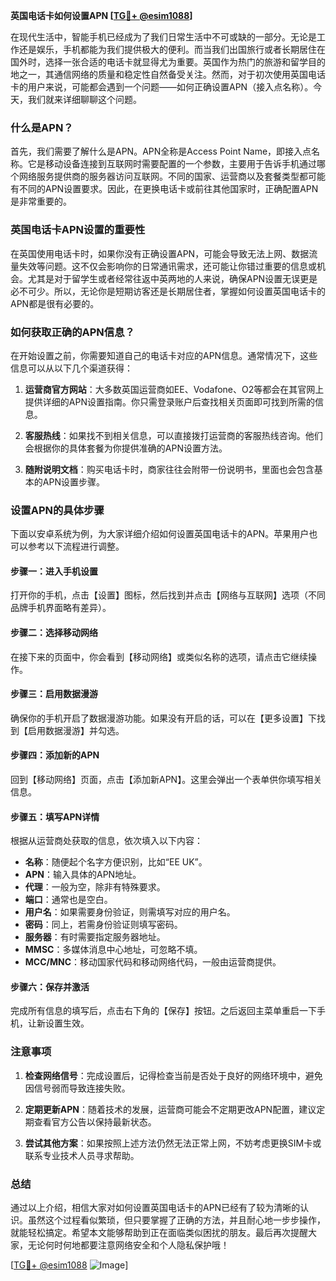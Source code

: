 **英国电话卡如何设置APN [[TG💪+ @esim1088](https://t.me/s/esim1088)]**

在现代生活中，智能手机已经成为了我们日常生活中不可或缺的一部分。无论是工作还是娱乐，手机都能为我们提供极大的便利。而当我们出国旅行或者长期居住在国外时，选择一张合适的电话卡就显得尤为重要。英国作为热门的旅游和留学目的地之一，其通信网络的质量和稳定性自然备受关注。然而，对于初次使用英国电话卡的用户来说，可能都会遇到一个问题——如何正确设置APN（接入点名称）。今天，我们就来详细聊聊这个问题。

### 什么是APN？

首先，我们需要了解什么是APN。APN全称是Access Point Name，即接入点名称。它是移动设备连接到互联网时需要配置的一个参数，主要用于告诉手机通过哪个网络服务提供商的服务器访问互联网。不同的国家、运营商以及套餐类型都可能有不同的APN设置要求。因此，在更换电话卡或前往其他国家时，正确配置APN是非常重要的。

### 英国电话卡APN设置的重要性

在英国使用电话卡时，如果你没有正确设置APN，可能会导致无法上网、数据流量失效等问题。这不仅会影响你的日常通讯需求，还可能让你错过重要的信息或机会。尤其是对于留学生或者经常往返中英两地的人来说，确保APN设置无误更是必不可少。所以，无论你是短期访客还是长期居住者，掌握如何设置英国电话卡的APN都是很有必要的。

### 如何获取正确的APN信息？

在开始设置之前，你需要知道自己的电话卡对应的APN信息。通常情况下，这些信息可以从以下几个渠道获得：

1. **运营商官方网站**：大多数英国运营商如EE、Vodafone、O2等都会在其官网上提供详细的APN设置指南。你只需登录账户后查找相关页面即可找到所需的信息。
   
2. **客服热线**：如果找不到相关信息，可以直接拨打运营商的客服热线咨询。他们会根据你的具体套餐为你提供准确的APN设置方法。

3. **随附说明文档**：购买电话卡时，商家往往会附带一份说明书，里面也会包含基本的APN设置步骤。

### 设置APN的具体步骤

下面以安卓系统为例，为大家详细介绍如何设置英国电话卡的APN。苹果用户也可以参考以下流程进行调整。

#### 步骤一：进入手机设置
打开你的手机，点击【设置】图标，然后找到并点击【网络与互联网】选项（不同品牌手机界面略有差异）。

#### 步骤二：选择移动网络
在接下来的页面中，你会看到【移动网络】或类似名称的选项，请点击它继续操作。

#### 步骤三：启用数据漫游
确保你的手机开启了数据漫游功能。如果没有开启的话，可以在【更多设置】下找到【启用数据漫游】并勾选。

#### 步骤四：添加新的APN
回到【移动网络】页面，点击【添加新APN】。这里会弹出一个表单供你填写相关信息。

#### 步骤五：填写APN详情
根据从运营商处获取的信息，依次填入以下内容：
- **名称**：随便起个名字方便识别，比如“EE UK”。
- **APN**：输入具体的APN地址。
- **代理**：一般为空，除非有特殊要求。
- **端口**：通常也是空白。
- **用户名**：如果需要身份验证，则需填写对应的用户名。
- **密码**：同上，若需身份验证则填写密码。
- **服务器**：有时需要指定服务器地址。
- **MMSC**：多媒体消息中心地址，可忽略不填。
- **MCC/MNC**：移动国家代码和移动网络代码，一般由运营商提供。

#### 步骤六：保存并激活
完成所有信息的填写后，点击右下角的【保存】按钮。之后返回主菜单重启一下手机，让新设置生效。

### 注意事项

1. **检查网络信号**：完成设置后，记得检查当前是否处于良好的网络环境中，避免因信号弱而导致连接失败。
   
2. **定期更新APN**：随着技术的发展，运营商可能会不定期更改APN配置，建议定期查看官方公告以保持最新状态。

3. **尝试其他方案**：如果按照上述方法仍然无法正常上网，不妨考虑更换SIM卡或联系专业技术人员寻求帮助。

### 总结

通过以上介绍，相信大家对如何设置英国电话卡的APN已经有了较为清晰的认识。虽然这个过程看似繁琐，但只要掌握了正确的方法，并且耐心地一步步操作，就能轻松搞定。希望本文能够帮助到正在面临类似困扰的朋友。最后再次提醒大家，无论何时何地都要注意网络安全和个人隐私保护哦！

[[TG💪+ @esim1088](https://t.me/s/esim1088) ![Image](https://i.postimg.cc/4NQfJmqS/Snipaste-2025-05-13-00-14-12.png)]